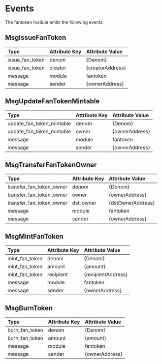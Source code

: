 # Events

The fantoken module emits the following events:
## MsgIssueFanToken

| Type            | Attribute Key | Attribute Value  |
| :-------------- | :------------ | :--------------- |
| issue_fan_token | denom         | {Denom}          |
| issue_fan_token | creator       | {creatorAddress} |
| message         | module        | fantoken         |
| message         | sender        | {ownerAddress}   |

## MsgUpdateFanTokenMintable

| Type                      | Attribute Key | Attribute Value |
| :------------------------ | :------------ | :-------------- |
| update_fan_token_mintable | denom         | {Denom}         |
| update_fan_token_mintable | owner         | {ownerAddress}  |
| message                   | module        | fantoken        |
| message                   | sender        | {ownerAddress}  |

## MsgTransferFanTokenOwner

| Type                     | Attribute Key | Attribute Value   |
| :----------------------- | :------------ | :---------------- |
| transfer_fan_token_owner | denom         | {Denom}           |
| transfer_fan_token_owner | owner         | {ownerAddress}    |
| transfer_fan_token_owner | dst_owner     | {dstOwnerAddress} |
| message                  | module        | fantoken          |
| message                  | sender        | {ownerAddress}    |

## MsgMintFanToken

| Type           | Attribute Key | Attribute Value    |
| :------------- | :------------ | :----------------- |
| mint_fan_token | denom         | {Denom}            |
| mint_fan_token | amount        | {amount}           |
| mint_fan_token | recipient     | {recipientAddress} |
| message        | module        | fantoken           |
| message        | sender        | {ownerAddress}     |

## MsgBurnToken

| Type           | Attribute Key | Attribute Value |
| :------------- | :------------ | :-------------- |
| burn_fan_token | denom         | {Denom}         |
| burn_fan_token | amount        | {amount}        |
| message        | module        | fantoken        |
| message        | sender        | {ownerAddress}  |
